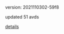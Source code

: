 version: 2021110302-59f8

updated 51 avds

[details](https://github.com/0x74f917491bfa7ebfa379/ali_avd_db/blob/master/change_log/2021/11/03/02/59f8.txt)